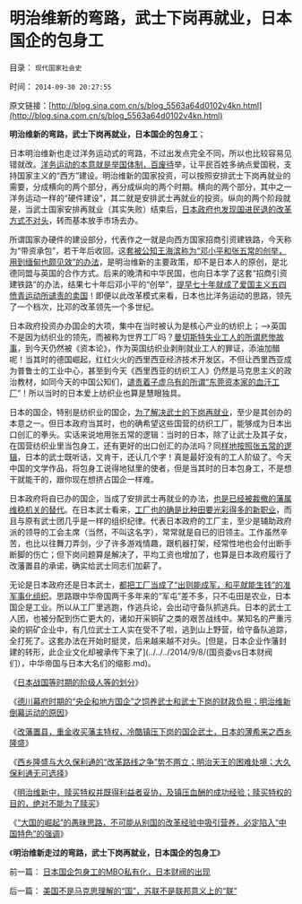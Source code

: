 # 明治维新的弯路，武士下岗再就业，日本国企的包身工

目录： `现代国家社会史` 

时间： `2014-09-30 20:27:55` 

原文链接：[http://blog.sina.com.cn/s/blog_5563a64d0102v4kn.html](http://blog.sina.com.cn/s/blog_5563a64d0102v4kn.html)

**明治维新的弯路，武士下岗再就业，日本国企的包身工**；

日本明治维新也走过洋务运动式的弯路，不过出发点完全不同，所以也比较容易见错就改。[洋务运动的本意就是举国体制，百废待](../../../2014/7/13/晚清崛起的失败，因为国进民退的洋务运动，自强不息.md)举，让平民百姓多纳点爱国税，支持国家主义的“西方”建设。明治维新的国家投资，可以按照安排武士下岗再就业的需要，分成横向的两个部分，再分成纵向的两个时期。横向的两个部分，其中之一洋务运动一样的“硬件建设”，其二就是安排武士再就业的投资。纵向的两个阶段就是，当武士国家安排再就业（其实失败）结束后，[日本政府也发现国进民退的改革方式不对头](../../../2014/8/27/日本模式带动着中国改革，成为国进民退的大倒退；.md)，转而基本放手市场去办。

所谓国家办硬件的建设部分，代表作之一就是向西方国家招商引资建铁路，今天称为“带资承包”，若干年后收回。这[套被公知王海滨称为“邓小平和张五常的创举，用到缅甸也颇见效”的办法](../../../2014/3/6/从“替代国产的‘汉奸’”到“路通财散”的中国.md)，是明治维新的主要政策，却不是日本人的原创，是北德同盟与英国的合作方式。后来的晚清和中华民国，也向日本学了这套“招商引资建铁路”的办法，结果七十年后邓小平的“创举”，[提早七十年就成了爱国主义五四愤青运动所谴责的卖国](../../../2011/1/13/五四无厘头运动赔四千万大洋送掉外蒙古.md)！即便以此改革模式来看，日本也比洋务运动的思路，领先了一个档次，比邓的改革领先一个多世纪。

日本政府投资办办国企的大项，集中在当时被认为是核心产业的纺织上；——>英国不是因为纺织业的领先，而被称为世界工厂吗？[曼切斯特失业工人的所谓悲惨故事](../../../2009/12/30/自造伪证循环的马恩“历史唯物主义”.md)，到今天仍然被《资本论》，作为英国纺织业剥削就业工人的罪证，添油加醋呢！当其时的德国崛起，红红火火的西里西亚经济技术开发区，不但让西里西亚成为普鲁士的工业中心，甚至到今天《西里西亚的纺织工人》仍然是马克思主义的政治教材，如同今天的中国公知们，[谴责着子虚乌有的所谓“东莞资本家的血汗工厂](../../../2014/9/23/炒作富士康“白血病”“包身工”，都是无良媒记再次无事生非；.md)”！所以当时的日本爱上纺织业也算是慧眼独具。

日本的国企，特别是纺织业的国企，[为了解决武士的下岗再就业](../../../2014/9/29/中国文人不理解明治维新，误解为“宏才大略”“大国的崛起”.md)，至少是其创办的本意之一。但日本政府当其时，也的确希望这些国营的纺织工厂，能够成为日本出口创汇的拳头。实话来说地用张五常的逻辑：当时的日本，除了让武士及其子女，在国营纺织业里当包身工，还有更好的出口创汇的办法吗？同[样地按照张五常的逻辑](../../../2014/8/8/世界上有两种经济学，一种叫经济学，一种叫政客经济学.md)，日本的武士既听话，又肯干，还认几个字！真是最好没有的工人阶级了。今天中国的文学作品，将包身工说得地狱里的使者，但是当其时的日本包身工，不是想干就能干的，跟你现在想挤占国企一样难。

日本政府将自已办的国企，当成了安排武士再就业的办法，[也是已经被裁撤的藩属维稳机关的替代](../../../2014/9/26/明治倒幕的武士阶层，转而坚持反对维新，《最后的武士》.md)。在日本武士看来，[工厂也的确是比种田要光彩得多的新职业](../../../2014/9/24/日本战国等时期的阶级，及其奴隶制的习俗.md)，而且与原有武士团几乎是一样的组织纪律。代表日本政府的工厂主，至少是辅助政府派的领导的工会主席（当然，不叫这名字），常常就是自已的旧领主。工作虽然辛苦，也比以往舞刀弄剑，少了许多游戏情趣，跟机器打架，经常性地也会付出断手断脚的伤亡；但下岗问题算是解决了，平均工资也增加了，也算是日本政府履行了改藩置县的承诺，确实给武士同志们加薪了。

无论是日本政府还是日本武士，[都把工厂当成了“出则能成军，和平就能生钱”的准军事化组织](../../../2012/7/4/国企适用于亡国灭种威胁下的卫国战争.md)。思路跟中华帝国两千多年来的“军屯”差不多，只不屯田是农业，日本国企是工业。所以从工厂里逃跑，作逃兵论，会出动守备队抓逃兵。日本的武士工人团，也被分配到伤亡更大的，诸如开采铜矿之类的艰苦战线中。某知名的严重污染的铜矿企业中，有几位武士工人实在受不了啦，逃到山上野营，给守备队追踪，全打死了。这套办法在开始时挺灵，后来越来越不对头。[但是，日本企业作藩封建的转形，此企业文化却被承传下来了](../../../2014/9/8/(国资委vs日本财阀们），中华帝国与日本大名们的缩影.md)。

《[日本战国等时期的阶级人等的划分](../../../2014/9/24/日本战国等时期的阶级，及其奴隶制的习俗.md)》

《[德川幕府时期的“央企和地方国企”之饲养武士和武士下岗的财政负担；明治维新倒幕运动的原因](../../../2014/9/25/德川家康的改革开放之“春天的故事”，西乡隆盛“历史遗留问题”.md)》

《[改藩置县，重金收买藩主特权，冷酷镇压下岗的国企武士，日本的薄希来之西乡隆盛](../../../2014/9/26/明治倒幕的武士阶层，转而坚持反对维新，《最后的武士》.md)》

《[西乡隆盛与大久保利通的“改革路线之争”势不两立；明治天王的困难处境；大久保利通无可选择](../../../2014/9/27/将薄熙来比作“最后的武士西乡隆盛”并不恰当.md)》

《[明治维新中，赎买特权并既得利益者妥协，及镇压血酬的成功经验；赎买特权的目的，绝对不能为了赎买](../../../2014/9/28/明治维新赎买特权为了不妥协，镇压血酬的成功的改革经验.md)》

《[“大国的崛起”的愚昧思路，不可能从别国的改革经验中吸引营养，必定陷入“中国特色”的强调](../../../2014/9/29/中国文人不理解明治维新，误解为“宏才大略”“大国的崛起”.md)》

《**明治维新走过的弯路，武士下岗再就业，日本国企的包身工**》

前一篇： [日本国企包身工的MBO私有化，日本财阀的出现](../../../2014/10/1/日本国企包身工的MBO私有化，日本财阀的出现.md)

后一篇： [美国不是马克思理解的“国”，苏联不是联邦意义上的“联”](../../../2014/9/28/美国不是马克思理解的“国”，苏联不是联邦意义上的“联”.md)


